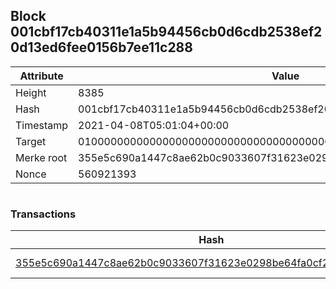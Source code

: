 ## Block 001cbf17cb40311e1a5b94456cb0d6cdb2538ef20d13ed6fee0156b7ee11c288

Attribute | Value
--- | ---
Height | 8385
Hash | 001cbf17cb40311e1a5b94456cb0d6cdb2538ef20d13ed6fee0156b7ee11c288
Timestamp | 2021-04-08T05:01:04+00:00
Target | 0100000000000000000000000000000000000000000000000000000000000000
Merke root | 355e5c690a1447c8ae62b0c9033607f31623e0298be64fa0cf21e7a174ccf601
Nonce | 560921393

```

```

### Transactions

Hash | Amount
--- | ---
[355e5c690a1447c8ae62b0c9033607f31623e0298be64fa0cf21e7a174ccf601](355e5c690a1447c8ae62b0c9033607f31623e0298be64fa0cf21e7a174ccf601.md) | 10.00000000 SKEPTI 
